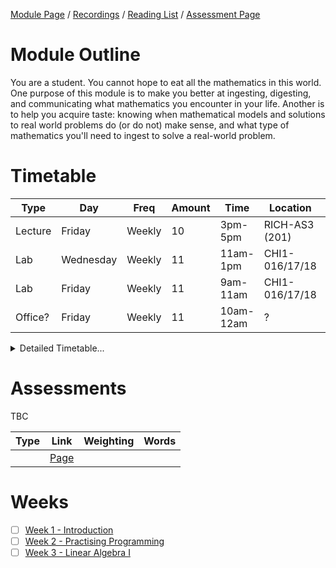 [Module Page](https://canvas.sussex.ac.uk/courses/34902) /
[Recordings](https://sussex.cloud.panopto.eu/Panopto/Pages/Sessions/List.aspx?embedded=1&nomobileprompt=true#folderID=%224f3553dc-dee8-49b9-b742-b22100a4a310%22) /
[Reading List](https://sussex.leganto.exlibrisgroup.com/leganto/nui/lists/23770772470002461?auth=SAML) /
[Assessment Page](https://canvas.sussex.ac.uk/courses/34902/pages/assessments-and-feedback-2-2)

# Module Outline
You are a student. You cannot hope to eat all the mathematics in this world. One purpose of this module is to make you better at ingesting, digesting, and communicating what mathematics you encounter in your life. Another is to help you acquire taste: knowing when mathematical models and solutions to real world problems do (or do not) make sense, and what type of mathematics you'll need to ingest to solve a real-world problem.

# Timetable

| Type | Day | Freq | Amount | Time | Location | Who | 
|---|---|---|---|---|---|---|
| Lecture | Friday    | Weekly | 10 | 3pm-5pm   | RICH-AS3 (201) | Druva Raman | 
| Lab     | Wednesday | Weekly | 11 | 11am-1pm  | CHI1-016/17/18 | Druva Raman |
| Lab     | Friday    | Weekly | 11 | 9am-11am  | CHI1-016/17/18 | Druva Raman |
| Office?  | Friday   | Weekly | 11 | 10am-12am | ? | Druva Raman |

<details>
  <summary>Detailed Timetable...</summary>

  |   | Mon | Tue | Wed | Thurs | Fri |
  |---|---|---|---|---|---|
  | 09-10  |--- |--- |---    |---  | Lab 2   |
  | 10-11  |--- |--- |---    |---  | Lab 2   |
  | 11-12  |--- |--- | Lab 1 |---  |---      |
  | 12-13  |--- |--- | Lab 1 |---  |---      |
  | 13-14  |--- |--- |---    |---  |---      |
  | 14-15  |--- |--- |---    |---  |---      |
  | 15-16  |--- |--- |---    |---  | Lecture |
  | 16-17  |--- |--- |---    |---  | Lecture |

</details>

# Assessments
TBC

| Type | Link | Weighting | Words |
|---|---|---|---|
|  | [Page]() |  |  |

# Weeks
- [ ] [Week 1 - Introduction](https://github.com/LukeBirkett/study-planner/tree/main/817G5_Algorithmic_Approaches_to_Mathematics/weeks/week_1)
- [ ] [Week 2 - Practising Programming](https://github.com/LukeBirkett/study-planner/tree/main/817G5_Algorithmic_Approaches_to_Mathematics/weeks/week_2)
- [ ] [Week 3 - Linear Algebra I]()

